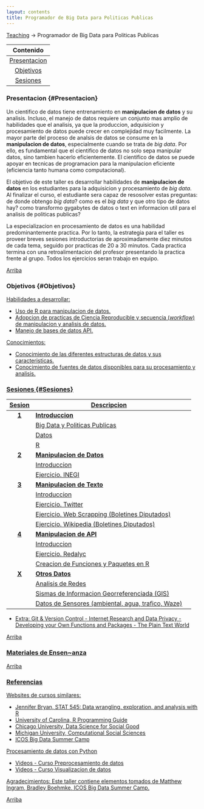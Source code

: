 ```yaml
---
layout: contents
title: Programador de Big Data para Politicas Publicas
---
```



<a name="Contenido"></a>

[Teaching](../../teaching.md) &rarr; Programador de Big Data para Politicas Publicas

| Contenido |
| :---: |
| [Presentacion](#Presentacion) |
| [Objetivos](#Objetivos) |
| [Sesiones](#Sesiones) |


### Presentacion {#Presentacion}

Un cientifico de datos tiene entrenamiento en **manipulacion de datos** y su analisis. Incluso, el manejo de datos requiere un conjunto mas amplio de habilidades que el analisis, ya que la produccion, adquisicion y procesamiento de datos puede crecer en complejidad muy facilmente. La mayor parte del proceso de analsis de datos se consume en la **manipulacion de datos**, especialmente cuando se trata de *big data*. Por ello, es fundamental que el cientifico de datos no solo sepa manipular datos, sino tambien hacerlo eficientemente. El cientifico de datos se puede apoyar en tecnicas de programacion para la manipulacion eficiente (eficiencia tanto humana como computacional).

El objetivo de este taller es desarrollar habilidades de **manipulacion de datos** en los estudiantes para la adquisicion y procesamiento de *big data*. Al finalizar el curso, el estudiante sera capaz de resosolver estas preguntas: de donde obtengo *big data*? como es el *big data* y que otro tipo de datos hay? como transformo gygabytes de datos o text en informacion util para el analisis de politicas publicas?

La especializacion en procesamiento de datos es una habilidad predominantemente practica. Por lo tanto, la estrategia para  el taller es proveer breves sesiones introductorias de aproximadamente diez minutos de cada tema, seguido por practicas de 20 a 30 minutos. Cada practica termina con una retroalimentacion del profesor presentando la practica frente al grupo. Todos los ejercicios seran trabajo en equipo.

[Arriba](#Contenido)

### Objetivos {#Objetivos}

<u>Habilidades a desarrollar:<u/>
- Uso de R para manipulacion de datos.
- Adopcion de practicas de [Ciencia Reproducible](../../workshops/ciencia-reproducible) y secuencia (*workflow*) de manipulacion y analisis de datos.
- Manejo de bases de datos API.

<u>Conocimientos:<u/>
- Conocimiento de las diferentes estructuras de datos y sus caracteristicas.
- Conocimiento de fuentes de datos disponibles para su procesamiento y analisis.

### Sesiones {#Sesiones}

| Sesion        | Descripcion  |       |
|:-------------:|--------------| :--- |
| **1**         | **Introduccion**  |
|               | Big Data y Politicas Publicas | <a href="#" style="color:black;"><i class="fas fa-chalkboard-teacher" style="font-size:1em"></i></a> |
|               | Datos | <a href="https://crenteriam.github.io/workshops/programmer/datos/" style="color:black;"><i class="fas fa-folder-open" style="font-size:1em"></i></a> |
|               | R | <a href="https://crenteriam.github.io/training/r/r/" style="color:black;"><i class="fas fa-folder-open" style="font-size:1em"></i></a> |
| **2**         | **Manipulacion de Datos**  |
|               | Introduccion  | <a href="#" style="color:black;"><i class="fas fa-chalkboard-teacher" style="font-size:1em"></i></a> |
|               | Ejercicio. INEGI   |
| **3**         | **Manipulacion de Texto**  |
|               | Introduccion  | <a href="#" style="color:black;"><i class="fas fa-chalkboard-teacher" style="font-size:1em"></i></a> |
|               | Ejercicio. Twitter  |
|               | Ejercicio. Web Scrapping (Boletines Diputados) |
|               | Ejercicio. Wikipedia (Boletines Diputados)  |
| **4**         | **Manipulacion de API**  |
|               | Introduccion  | <a href="#" style="color:black;"><i class="fas fa-chalkboard-teacher" style="font-size:1em"></i></a> |
|               | Ejercicio. Redalyc  |
|               | Creacion de Funciones y Paquetes en R  |
| **X**         | **Otros Datos**  |
|               | Analisis de Redes  |
|               | Sismas de Informacion Georreferenciada (GIS)  |
|               | Datos de Sensores (ambiental, agua, trafico, Waze)  |

- Extra: Git & Version Control - Internet Research and Data Privacy - Developing your Own Functions and Packages - The Plain Text World

[Arriba](#Contenido)

### Materiales de Ensen~anza

[Arriba](#Contenido)

### Referencias


<u>Websites de cursos similares:<u/>
- Jennifer Bryan, [STAT 545: Data wrangling, exploration, and analysis with R](http://stat545.com/)
- University of Carolina, [R Programming Guide](http://uc-r.github.io/)
- Chicago University, [Data Science for Social Good](https://dssg.uchicago.edu/)
- Michigan University, [Computational Social Sciences](https://sites.lsa.umich.edu/css/category/reading-and-resources/)
- [ICOS Big Data Summer Camp](https://icosbigdatacamp.github.io/2017-summer-camp/)

<u>Procesamiento de datos con Python</u>
- [Videos - Curso Preprocesamiento de datos](https://www.youtube.com/playlist?list=PLJjOveEiVE4BK9Vnnl99H2IlYGhmokn1V)
- [Videos - Curso Visualizacion de datos](https://www.youtube.com/channel/UCLJV54sFqPiH4MYcJKvGesg)

<u>Agradecimientos</u>: Este taller contiene elementos tomados de [Matthew Ingram](http://mattingram.net/), [Bradley Boehmke](http://uc-r.github.io/), [ICOS Big Data Summer Camp](https://icosbigdatacamp.github.io/2017-summer-camp/).

[Arriba](#Contenido)
